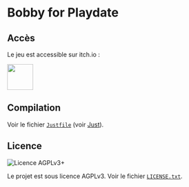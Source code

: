 # Bobby for Playdate

## Accès

Le jeu est accessible sur itch.io :

[<img src="https://static.itch.io/images/badge-color.svg" height="60">](https://yannicka.itch.io/bobby-playdate)

## Compilation

Voir le fichier [`Justfile`](/Justfile) (voir [Just](https://just.systems/)).

## Licence

![Licence AGPLv3+](https://img.shields.io/badge/license-AGPLv3%2B-informational)

Le projet est sous licence AGPLv3. Voir le fichier [`LICENSE.txt`](/LICENSE.txt).

